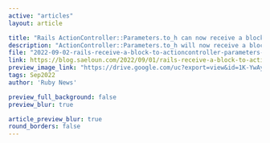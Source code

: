 ```yaml
---
active: "articles"
layout: article

title: "Rails ActionController::Parameters.to_h can now receive a block"
description: "ActionController::Parameters.to_h will now receive a block just like Hash#to_h and achieve parity. This gives the ability to customize the way parameters are passed to the controller."
file: "2022-09-02-rails-receive-a-block-to-actioncontroller-parameters-to_h.md"
link: https://blog.saeloun.com/2022/09/01/rails-receive-a-block-to-actioncontroller-parameters-to_h
preview_image_link: "https://drive.google.com/uc?export=view&id=1K-YwAy8DkJeSF5szv8HNASyQ0PEznYVP"
tags: Sep2022
author: 'Ruby News'

preview_full_background: false
preview_blur: true

article_preview_blur: true
round_borders: false
---
```


